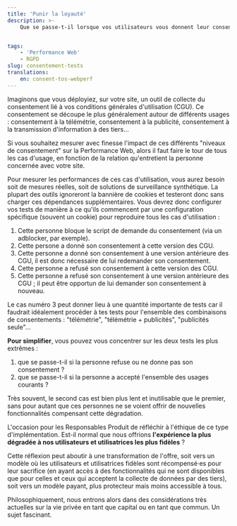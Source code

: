```yaml
---
title: 'Punir la loyauté'
description: >-
    Que se passe-t-il lorsque vos utilisateurs vous donnent leur consentement pour l'utilisation de leurs données ? Bien souvent, leur qualité de service se détériore...


tags:
    - 'Performance Web'
    - RGPD
slug: consentement-tests
translations:
    en: consent-tos-webperf
---
```


Imaginons que vous déployiez, sur votre site, un outil de collecte du consentement lié à vos conditions générales d'utilisation (CGU). Ce consentement se découpe le plus généralement autour de différents usages : consentement à la télémétrie, consentement à la publicité, consentement à la transmission d'information à des tiers…

Si vous souhaitez mesurer avec finesse l'impact de ces différents "niveaux de consentement" sur la Performance Web, alors il faut faire le tour de tous les cas d'usage, en fonction de la relation qu'entretient la personne concernée avec votre site.

Pour mesurer les performances de ces cas d'utilisation, vous aurez besoin soit de mesures réelles, soit de solutions de surveillance synthétique. La plupart des outils ignoreront la bannière de cookies et testeront donc sans charger ces dépendances supplémentaires. Vous devrez donc configurer vos tests de manière à ce qu'ils commencent par une configuration spécifique (souvent un cookie) pour reproduire tous les cas d'utilisation :

1. Cette personne bloque le script de demande du consentement (via un adblocker, par exemple).
2. Cette persone a donné son consentement à cette version des CGU.
3. Cette personne a donné son consentement à une version antérieure des CGU, il est donc nécessaire de lui redemander son consentement.
4. Cette personne a refusé son consentement à cette version des CGU.
5. Cette personne a refusé son consentement à une version antérieure des CGU ; il peut être opportun de lui demander son consentement à nouveau.

Le cas numéro 3 peut donner lieu à une quantité importante de tests car il faudrait idéalement procéder à tes tests pour l'ensemble des combinaisons de consentements : "télémétrie", "télémétrie + publicités", "publicités seule"…

**Pour simplifier**, vous pouvez vous concentrer sur les deux tests les plus extrêmes :

1. que se passe-t-il si la personne refuse ou ne donne pas son consentement ?
2. que se passe-t-il si la personne a accepté l'ensemble des usages courants ?

Très souvent, le second cas est bien plus lent et inutilisable que le premier, sans pour autant que ces personnes ne se voient offrir de nouvelles fonctionnalités compensant cette dégradation.

L'occasion pour les Responsables Produit de réfléchir à l'éthique de ce type d'implémentation. Est-il normal que nous offrions **l'expérience la plus dégradée à nos utilisateurs et utilisatrices les plus fidèles** ?

Cette réflexion peut aboutir à une transformation de l'offre, soit vers un modèle où les utilisateurs et utilisatrices fidèles sont récompensé·es pour leur sacrifice (en ayant accès à des fonctionnalités qui ne sont disponibles que pour celles et ceux qui acceptent la collecte de données par des tiers), soit vers un modèle payant, plus protecteur mais moins accessible à tous.

Philosophiquement, nous entrons alors dans des considérations très actuelles sur la vie privée en tant que capital ou en tant que commun. Un sujet fascinant.
